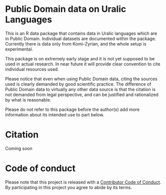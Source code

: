 # Public Domain data on Uralic Languages

This is an R data package that contains data in Uralic languages which are in Public Domain. Individual datasets are documented within the package. Currently there is data only from Komi-Zyrian, and the whole setup is experimental.

This package is on extremely early stage and it is  not yet supposed to be used in actual research. In near future it will provide clear convention to cite individual resources used. 

Please notice that even when using Public Domain data, citing the sources used is clearly demanded by good scientific practice. The difference of Public Domain data to virtually any other data source is that the citation is not demanded from legal perspective, and can be justified and rationalized by what is reasonable.

Please do not refer to this package before the author(s) add more information about its intended use to part below.

# Citation

Coming soon

# Code of conduct

Please note that this project is released with a [Contributor Code of Conduct](CONDUCT.md). By participating in this project you agree to abide by its terms.
